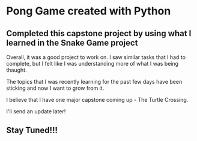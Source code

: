  # Pong Game created with Python
 
 ## Completed this capstone project by using what I learned in the Snake Game project

 Overall, it was a good project to work on. I saw similar tasks that I had to complete, but I felt like I was understanding more of what I was being thaught.
 
 The topics that I was recently learning for the past few days have been sticking and now I want to grow from it.
 
 I believe that I have one major capstone coming up - The Turtle Crossing.
 
 I'll send an update later!
 
 ## Stay Tuned!!!
